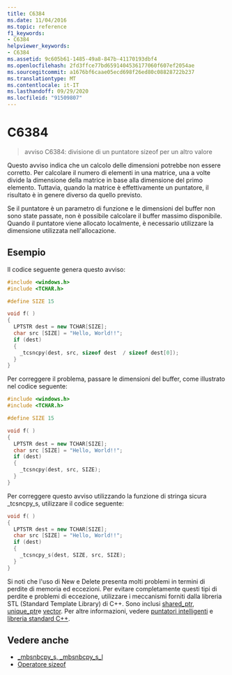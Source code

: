 ```yaml
---
title: C6384
ms.date: 11/04/2016
ms.topic: reference
f1_keywords:
- C6384
helpviewer_keywords:
- C6384
ms.assetid: 9c605b61-1485-49a8-847b-41170193dbf4
ms.openlocfilehash: 2fd3ffce77bd6591404536177060f607ef2054ae
ms.sourcegitcommit: a1676bf6caae05ecd698f26ed80c08828722b237
ms.translationtype: MT
ms.contentlocale: it-IT
ms.lasthandoff: 09/29/2020
ms.locfileid: "91509807"
---
```

# <a name="c6384"></a>C6384

> avviso C6384: divisione di un puntatore sizeof per un altro valore

Questo avviso indica che un calcolo delle dimensioni potrebbe non essere corretto. Per calcolare il numero di elementi in una matrice, una a volte divide la dimensione della matrice in base alla dimensione del primo elemento. Tuttavia, quando la matrice è effettivamente un puntatore, il risultato è in genere diverso da quello previsto.

Se il puntatore è un parametro di funzione e le dimensioni del buffer non sono state passate, non è possibile calcolare il buffer massimo disponibile. Quando il puntatore viene allocato localmente, è necessario utilizzare la dimensione utilizzata nell'allocazione.

## <a name="example"></a>Esempio

Il codice seguente genera questo avviso:

```cpp
#include <windows.h>
#include <TCHAR.h>

#define SIZE 15

void f( )
{
  LPTSTR dest = new TCHAR[SIZE];
  char src [SIZE] = "Hello, World!!";
  if (dest)
  {
    _tcsncpy(dest, src, sizeof dest  / sizeof dest[0]);
  }
}
```

Per correggere il problema, passare le dimensioni del buffer, come illustrato nel codice seguente:

```cpp
#include <windows.h>
#include <TCHAR.h>

#define SIZE 15

void f( )
{
  LPTSTR dest = new TCHAR[SIZE];
  char src [SIZE] = "Hello, World!!";
  if (dest)
  {
    _tcsncpy(dest, src, SIZE);
  }
}
```

Per correggere questo avviso utilizzando la funzione di stringa sicura _tcsncpy_s, utilizzare il codice seguente:

```cpp
void f( )
{
  LPTSTR dest = new TCHAR[SIZE];
  char src [SIZE] = "Hello, World!!";
  if (dest)
  {
    _tcsncpy_s(dest, SIZE, src, SIZE);
  }
}
```

Si noti che l'uso di New e Delete presenta molti problemi in termini di perdite di memoria ed eccezioni. Per evitare completamente questi tipi di perdite e problemi di eccezione, utilizzare i meccanismi forniti dalla libreria STL (Standard Template Library) di C++. Sono inclusi [shared_ptr](../standard-library/shared-ptr-class.md), [unique_ptr](../standard-library/unique-ptr-class.md)e [vector](../standard-library/vector.md). Per altre informazioni, vedere [puntatori intelligenti](../cpp/smart-pointers-modern-cpp.md) e [libreria standard C++](../standard-library/cpp-standard-library-reference.md).

## <a name="see-also"></a>Vedere anche

- [_mbsnbcpy_s, _mbsnbcpy_s_l](../c-runtime-library/reference/mbsnbcpy-s-mbsnbcpy-s-l.md)
- [Operatore sizeof](../cpp/sizeof-operator.md)
